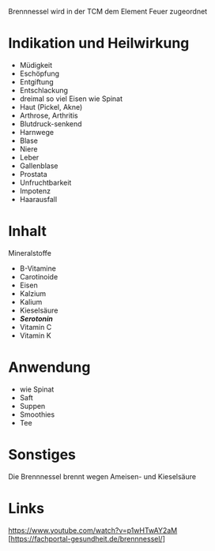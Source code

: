 Brennnessel wird in der TCM dem Element Feuer zugeordnet

Indikation und Heilwirkung
===============================
- Müdigkeit
- Eschöpfung
- Entgiftung
- Entschlackung
- dreimal so viel Eisen wie Spinat
- Haut (Pickel, Akne)
- Arthrose, Arthritis
- Blutdruck-senkend
- Harnwege
- Blase
- Niere
- Leber
- Gallenblase
- Prostata
- Unfruchtbarkeit
- Impotenz
- Haarausfall


Inhalt
==================
Mineralstoffe
- B-Vitamine
- Carotinoide
- Eisen
- Kalzium
- Kalium
- Kieselsäure
- ***Serotonin***
- Vitamin C
- Vitamin K


Anwendung
===================
- wie Spinat
- Saft
- Suppen
- Smoothies
- Tee

Sonstiges
============
Die Brennnessel brennt wegen Ameisen- und Kieselsäure

Links
====================
https://www.youtube.com/watch?v=p1wHTwAY2aM  
[https://fachportal-gesundheit.de/brennnessel/]


